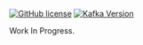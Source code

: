 [![GitHub license](https://img.shields.io/github/license/mashape/apistatus.svg)](https://github.com/r0perice/learn-storm-fr/blob/master/LICENSE) [![Kafka Version](https://img.shields.io/badge/Kafka%20API-0.9.0-green.svg)](https://kafka.apache.org/090/javadoc/index.html?org/apache/kafka/clients/) 


Work In Progress.
